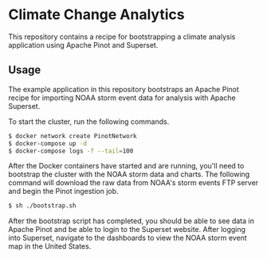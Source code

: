 # Climate Change Analytics

This repository contains a recipe for bootstrapping a climate analysis application using Apache Pinot and Superset.

## Usage

The example application in this repository bootstraps an Apache Pinot recipe for importing NOAA storm event data for analysis with Apache Superset.

To start the cluster, run the following commands.

```bash
$ docker network create PinotNetwork
$ docker-compose up -d
$ docker-compose logs -f --tail=100
```

After the Docker containers have started and are running, you'll need to bootstrap the cluster with the NOAA storm data and charts. The following command will download the raw data from NOAA's storm events FTP server and begin the Pinot ingestion job.

```bash
$ sh ./bootstrap.sh
```

After the bootstrap script has completed, you should be able to see data in Apache Pinot and be able to login to the Superset website. After logging into Superset, navigate to the dashboards to view the NOAA storm event map in the United States.
